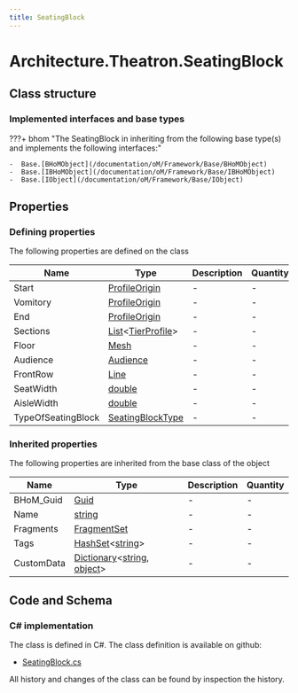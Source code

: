 ```yaml
---
title: SeatingBlock
---
```


# Architecture.Theatron.SeatingBlock



## Class structure

### Implemented interfaces and base types

???+ bhom "The SeatingBlock in inheriting from the following base type(s) and implements the following interfaces:"

    -  Base.[BHoMObject](/documentation/oM/Framework/Base/BHoMObject)
    -  Base.[IBHoMObject](/documentation/oM/Framework/Base/IBHoMObject)
    -  Base.[IObject](/documentation/oM/Framework/Base/IObject)


## Properties



### Defining properties

The following properties are defined on the class

| Name             | Type             | Description      | Quantity         |
|------------------|------------------|------------------|------------------|
| Start | [ProfileOrigin](/documentation/oM/Analytical/Architecture/Theatron/ProfileOrigin) | - | - |
| Vomitory | [ProfileOrigin](/documentation/oM/Analytical/Architecture/Theatron/ProfileOrigin) | - | - |
| End | [ProfileOrigin](/documentation/oM/Analytical/Architecture/Theatron/ProfileOrigin) | - | - |
| Sections | [List](https://learn.microsoft.com/en-us/dotnet/api/System.Collections.Generic.List-1?view=netstandard-2.0)&lt;[TierProfile](/documentation/oM/Analytical/Architecture/Theatron/TierProfile)&gt; | - | - |
| Floor | [Mesh](/documentation/oM/Dimensional/Geometry/Mesh) | - | - |
| Audience | [Audience](/documentation/oM/Physical/Humans/ViewQuality/Audience) | - | - |
| FrontRow | [Line](/documentation/oM/Dimensional/Geometry/Line) | - | - |
| SeatWidth | [double](https://learn.microsoft.com/en-us/dotnet/api/System.Double?view=netstandard-2.0) | - | - |
| AisleWidth | [double](https://learn.microsoft.com/en-us/dotnet/api/System.Double?view=netstandard-2.0) | - | - |
| TypeOfSeatingBlock | [SeatingBlockType](/documentation/oM/Analytical/Architecture/Theatron/SeatingBlockType) | - | - |


### Inherited properties
The following properties are inherited from the base class of the object

| Name             | Type             | Description      | Quantity         |
|------------------|------------------|------------------|------------------|
| BHoM_Guid | [Guid](https://learn.microsoft.com/en-us/dotnet/api/System.Guid?view=netstandard-2.0) | - | - |
| Name | [string](https://learn.microsoft.com/en-us/dotnet/api/System.String?view=netstandard-2.0) | - | - |
| Fragments | [FragmentSet](/documentation/oM/Framework/Base/FragmentSet) | - | - |
| Tags | [HashSet](https://learn.microsoft.com/en-us/dotnet/api/System.Collections.Generic.HashSet-1?view=netstandard-2.0)&lt;[string](https://learn.microsoft.com/en-us/dotnet/api/System.String?view=netstandard-2.0)&gt; | - | - |
| CustomData | [Dictionary](https://learn.microsoft.com/en-us/dotnet/api/System.Collections.Generic.Dictionary-2?view=netstandard-2.0)&lt;[string](https://learn.microsoft.com/en-us/dotnet/api/System.String?view=netstandard-2.0), [object](https://learn.microsoft.com/en-us/dotnet/api/System.Object?view=netstandard-2.0)&gt; | - | - |


## Code and Schema

### C# implementation

The class is defined in C#. The class definition is available on github:

- [SeatingBlock.cs](https://github.com/BHoM/BHoM/blob/develop/Architecture_oM/Theatron/Elements/SeatingBlock.cs)

All history and changes of the class can be found by inspection the history.
